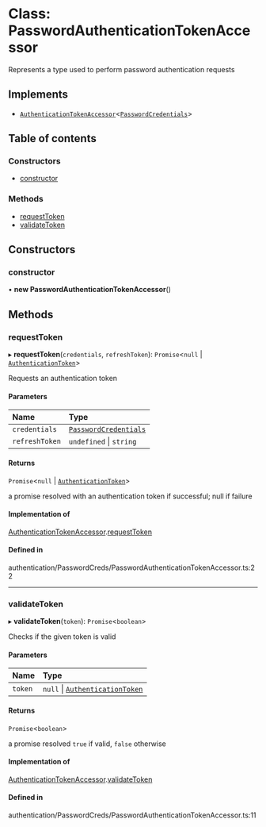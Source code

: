 # Class: PasswordAuthenticationTokenAccessor

Represents a type used to perform password authentication requests

## Implements

- [`AuthenticationTokenAccessor`](../wiki/AuthenticationTokenAccessor)<[`PasswordCredentials`](../wiki/PasswordCredentials)\>

## Table of contents

### Constructors

- [constructor](../wiki/PasswordAuthenticationTokenAccessor#constructor)

### Methods

- [requestToken](../wiki/PasswordAuthenticationTokenAccessor#requesttoken)
- [validateToken](../wiki/PasswordAuthenticationTokenAccessor#validatetoken)

## Constructors

### constructor

• **new PasswordAuthenticationTokenAccessor**()

## Methods

### requestToken

▸ **requestToken**(`credentials`, `refreshToken`): `Promise`<``null`` \| [`AuthenticationToken`](../wiki/AuthenticationToken)\>

Requests an authentication token

#### Parameters

| Name | Type |
| :------ | :------ |
| `credentials` | [`PasswordCredentials`](../wiki/PasswordCredentials) |
| `refreshToken` | `undefined` \| `string` |

#### Returns

`Promise`<``null`` \| [`AuthenticationToken`](../wiki/AuthenticationToken)\>

a promise resolved with an authentication token if successful; null if failure

#### Implementation of

[AuthenticationTokenAccessor](../wiki/AuthenticationTokenAccessor).[requestToken](../wiki/AuthenticationTokenAccessor#requesttoken)

#### Defined in

authentication/PasswordCreds/PasswordAuthenticationTokenAccessor.ts:22

___

### validateToken

▸ **validateToken**(`token`): `Promise`<`boolean`\>

Checks if the given token is valid

#### Parameters

| Name | Type |
| :------ | :------ |
| `token` | ``null`` \| [`AuthenticationToken`](../wiki/AuthenticationToken) |

#### Returns

`Promise`<`boolean`\>

a promise resolved `true` if valid, `false` otherwise

#### Implementation of

[AuthenticationTokenAccessor](../wiki/AuthenticationTokenAccessor).[validateToken](../wiki/AuthenticationTokenAccessor#validatetoken)

#### Defined in

authentication/PasswordCreds/PasswordAuthenticationTokenAccessor.ts:11
